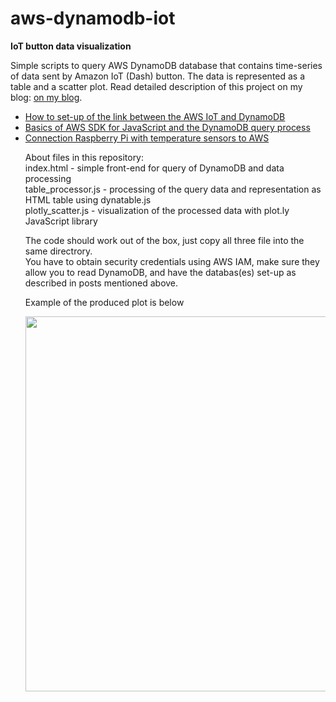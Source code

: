 # aws-dynamodb-iot
<b>IoT button data visualization</b>

Simple scripts to query AWS DynamoDB database that contains time-series of data sent by Amazon IoT (Dash) button. The data is represented as a table and a scatter plot. Read detailed description of this project on my blog: <a href = 'http://www.fhilitski.com/intrnet-of-things/'>on my blog</a>. 
<ul>
<li><a href='http://www.fhilitski.com/2016/09/visualizing-aws-iot-button-data-part-ii/'>How to set-up of the link between the AWS IoT and DynamoDB</a></li>
<li><a href='http://www.fhilitski.com/2016/09/visualizing-aws-iot-button-data-part-ii/'>Basics of AWS SDK for JavaScript and the DynamoDB query process</a></li>
<li><a href = 'http://www.fhilitski.com/2016/11/temperature-sensor-with-raspberry-pi-3-and-aws/'>Connection Raspberry Pi with temperature sensors to AWS</a></li>

<p>
About files in this repository:</br>
index.html - simple front-end for query of DynamoDB and data processing</br>
table_processor.js - processing of the query data and representation as HTML table using dynatable.js</br>
plotly_scatter.js - visualization of the processed data with plot.ly JavaScript library</br>
</p>
The code should work out of the box, just copy all three file into the same directrory. 
</br>You have to obtain security credentials using AWS IAM, make sure they allow you to read DynamoDB, and have the databas(es) set-up as described in posts mentioned above.
<p> Example of the produced plot is below </p>
<div>
    <a href="https://plot.ly/~f.hilitski/140/" target="_blank" title="" style="display: block; text-align: center;"><img src="https://plot.ly/~f.hilitski/140.png" alt="" style="max-width: 100%;width: 600px;"  width="600" onerror="this.onerror=null;this.src='https://plot.ly/404.png';" /></a>
    <script data-plotly="f.hilitski:140"  src="https://plot.ly/embed.js" async></script>
</div>


